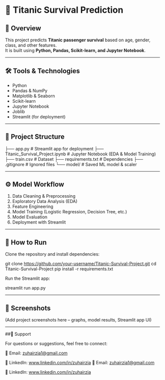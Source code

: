 # 🚢 Titanic Survival Prediction  

## 📌 Overview  
This project predicts **Titanic passenger survival** based on age, gender, class, and other features.  
It is built using **Python, Pandas, Scikit-learn, and Jupyter Notebook**.  

---

## 🛠 Tools & Technologies  
- Python  
- Pandas & NumPy  
- Matplotlib & Seaborn  
- Scikit-learn  
- Jupyter Notebook  
- Joblib  
- Streamlit (for deployment)  

---

## 📂 Project Structure  
├── app.py # Streamlit app for deployment
├── Titanic_Survival_Project.ipynb # Jupyter Notebook (EDA & Model Training)
├── train.csv # Dataset
├── requirements.txt # Dependencies
├── .gitignore # Ignored files
└── model/ # Saved ML model & scaler


---

## ⚙️ Model Workflow  
1. Data Cleaning & Preprocessing  
2. Exploratory Data Analysis (EDA)  
3. Feature Engineering  
4. Model Training (Logistic Regression, Decision Tree, etc.)  
5. Model Evaluation  
6. Deployment with Streamlit  

---

## 🚀 How to Run  
Clone the repository and install dependencies:  

git clone https://github.com/your-username/Titanic-Survival-Project.git
cd Titanic-Survival-Project
pip install -r requirements.txt

Run the Streamlit app:

streamlit run app.py

---

## 📸 Screenshots

(Add project screenshots here – graphs, model results, Streamlit app UI)

---

##📧 Support

For questions or suggestions, feel free to connect:

📩 Email: zuhairzia1@gmail.com

💼 LinkedIn: www.linkedin.com/in/zuhairzia
📩 Email: zuhairzia1@gmail.com

💼 LinkedIn: www.linkedin.com/in/zuhairzia
